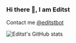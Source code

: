 ### Hi there 👋, I am Editst

Contact me [@editstbot](https://t.me/editstbot)

![Editst's GitHub stats](https://github-readme-stats-mrdulin.vercel.app/api?username=Editst&show_icons=true&hide_border=true&icon_color=586069&title_color=60696f)
